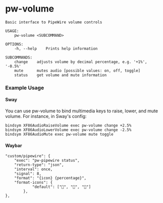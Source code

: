 # pw-volume

```
Basic interface to PipeWire volume controls

USAGE:
    pw-volume <SUBCOMMAND>

OPTIONS:
    -h, --help    Prints help information

SUBCOMMANDS:
    change    adjusts volume by decimal percentage, e.g. '+1%', '-0.5%'
    mute      mutes audio [possible values: on, off, toggle]
    status    get volume and mute information
```

### Example Usage
#### Sway
You can use pw-volume to bind multimedia keys to raise, lower, and mute volume.
For instance, in Sway's config:

```
bindsym XF86AudioRaiseVolume exec pw-volume change +2.5%
bindsym XF86AudioLowerVolume exec pw-volume change -2.5%
bindsym XF86AudioMute exec pw-volume mute toggle
```
#### Waybar
```
"custom/pipewire": {
    "exec": "pw-pipewire status",
    "return-type": "json",
    "interval": once,
    "signal": 8,
    "format": "{icon} {percentage}",
    "format-icons": {
            "default": ["󰕿", "󰖀", "󰕾"]
        },
},
```
